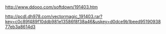 http://www.ddooo.com/softdown/191403.htm

http://pcdl.dh978.com/vectormagic_191403.rar?key=c0c89f489f10ddb981e13586f8f38a46&uskey=d0dce9b1beed9519093877eb3a8614d3
